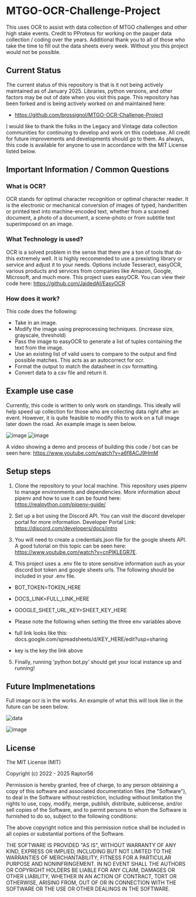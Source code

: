 # MTGO-OCR-Challenge-Project
This uses OCR to assist with data collection of MTGO challenges and other high stake events. Credit to PProteus for working on the pauper data collection / coding over the years. Additional thank you to all of those who take the time to fill out the data sheets every week. Without you this project would not be possible.

## Current Status

The current status of this repository is that is it not being actively maintained as of January 2025. Libraries, python versions, and other factors may be out of date when you visit this page. This repository has been forked and is being actively worked on and maintained here:

- https://github.com/brossignol/MTGO-OCR-Challenge-Project

I would like to thank the folks in the Legacy and Vintage data collection communities for continuing to develop and work on this codebase. All credit for future improvements and developments should go to them. As always, this code is available for anyone to use in accordance with the MIT License listed below.

## Important Information / Common Questions

### What is OCR?
OCR stands for optimal character recognition or optimal character reader. It is the electronic or mechanical conversion 
of images of typed, handwritten or printed text into machine-encoded text, whether from a scanned document, a photo 
of a document, a scene-photo or from subtitle text superimposed on an image.

### What Technology is used?
OCR is a solved problem in the sense that there are a ton of tools that do this extremely well. It is highly 
reccomended to use a prexisting library or service and adjust it to your needs. Options include Tesseract, 
easyOCR, various products and services from companies like Amazon, Google, Microsoft, and much more. This
project uses easyOCR. You can view their code here: https://github.com/JaidedAI/EasyOCR

### How does it work?
This code does the following:
- Take in an image.
- Modify the image using preprocessing techniques. (increase size, grayscale, threshold)
- Pass the image to easyOCR to generate a list of tuples containing the text from the image.
- Use an existing list of valid users to compare to the output and find possible matches. This acts as an autocorrect for ocr.
- Format the output to match the datasheet in csv formatting.
- Convert data to a csv file and return it.

## Example use case
Currently, this code is written to only work on standings. This ideally will help speed up collection for those who are collecting data right after an event. However, it is quite feasible to modify this to work on a full image later down the road. An example image is seen below.

![image](https://user-images.githubusercontent.com/82344270/166079889-b212033a-c2a2-4bf7-95b3-fd81fc79ee0a.png) ![image](https://user-images.githubusercontent.com/82344270/154863495-8dac9277-dd93-48e4-84d3-7b73a1cfcc02.png)

A video showing a demo and process of building this code / bot can be seen here: https://www.youtube.com/watch?v=a6f8ACJ9HmM

## Setup steps
1. Clone the repository to your local machine. This repository uses pipenv to manage environments and dependencies. More information about pipenv and how to use it can be found here: https://realpython.com/pipenv-guide/

2. Set up a bot using the Discord API. You can visit the discord developer portal for more information. Developer Portal Link: https://discord.com/developers/docs/intro
    
3. You will need to create a credentials.json file for the google sheets API. A good tutorial on this topic can be seen here: https://www.youtube.com/watch?v=cnPlKLEGR7E. 

4. This project uses a .env file to store sensitive information such as your discord bot token and google sheets urls. The following should be included in your .env file.

- BOT_TOKEN=TOKEN_HERE
- DOCS_LINK=FULL_LINK_HERE
- GOOGLE_SHEET_URL_KEY=SHEET_KEY_HERE

- Please note the following when setting the three env variables above
- full link looks like this: docs.google.com/spreadsheets/d/KEY_HERE/edit?usp=sharing
- key is the key the link above


5. Finally, running 'python bot.py' should get your local instance up and running!

## Future Implmenetations
Full image ocr is in the works. An example of what this will look like in the future can be seen below.

![data](https://user-images.githubusercontent.com/82344270/141873248-74b5c1ec-40de-4e42-b7b4-516aa8a55b96.png)

![image](https://user-images.githubusercontent.com/82344270/141875261-3f64ba44-2aa1-44ea-9aad-4fe0572e8ee0.png)

## License
 
The MIT License (MIT)

Copyright (c) 2022 - 2025 Raptor56

Permission is hereby granted, free of charge, to any person obtaining a copy of this software and associated documentation files (the "Software"), to deal in the Software without restriction, including without limitation the rights to use, copy, modify, merge, publish, distribute, sublicense, and/or sell copies of the Software, and to permit persons to whom the Software is furnished to do so, subject to the following conditions:

The above copyright notice and this permission notice shall be included in all copies or substantial portions of the Software.

THE SOFTWARE IS PROVIDED "AS IS", WITHOUT WARRANTY OF ANY KIND, EXPRESS OR IMPLIED, INCLUDING BUT NOT LIMITED TO THE WARRANTIES OF MERCHANTABILITY, FITNESS FOR A PARTICULAR PURPOSE AND NONINFRINGEMENT. IN NO EVENT SHALL THE AUTHORS OR COPYRIGHT HOLDERS BE LIABLE FOR ANY CLAIM, DAMAGES OR OTHER LIABILITY, WHETHER IN AN ACTION OF CONTRACT, TORT OR OTHERWISE, ARISING FROM, OUT OF OR IN CONNECTION WITH THE SOFTWARE OR THE USE OR OTHER DEALINGS IN THE SOFTWARE.
